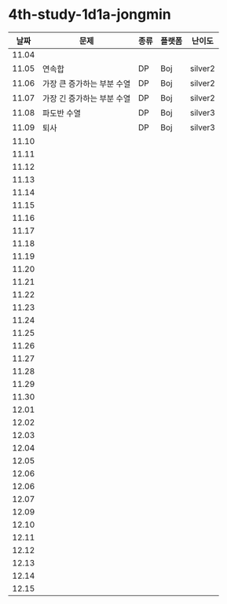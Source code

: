 # 4th-study-1d1a-jongmin

| 날짜    | 문제   | 종류  | 플랫폼 | 난이도 |
|-------|--------|-------|--------|--------|
| 11.04 |        |       |        |        |
| 11.05 |연속합    |DP     |Boj     |silver2 |
| 11.06 |가장 큰 증가하는 부분 수열  |DP |Boj |silver2 |
| 11.07 |가장 긴 증가하는 부분 수열  |DP |Boj |silver2 |
| 11.08 |파도반 수열  |DP  |Boj  |silver3  |
| 11.09 |퇴사  |DP  |Boj  |silver3  |
| 11.10 |  |  |  |  |
| 11.11 |  |  |  |  |
| 11.12 |  |  |  |  |
| 11.13 |  |  |  |  |
| 11.14 |  |  |  |  |
| 11.15 |  |  |  |  |
| 11.16 |  |  |  |  |
| 11.17 |  |  |  |  |
| 11.18 |  |  |  |  |
| 11.19 |  |  |  |  |
| 11.20 |  |  |  |  |
| 11.21 |  |  |  |  |
| 11.22 |  |  |  |  |
| 11.23 |  |  |  |  |
| 11.24 |  |  |  |  |
| 11.25 |  |  |  |  |
| 11.26 |  |  |  |  |
| 11.27 |  |  |  |  |
| 11.28 |  |  |  |  |
| 11.29 |  |  |  |  |
| 11.30 |  |  |  |  |
| 12.01 |  |  |  |  |
| 12.02 |  |  |  |  |
| 12.03 |  |  |  |  |
| 12.04 |  |  |  |  |
| 12.05 |  |  |  |  |
| 12.06 |  |  |  |  |
| 12.06 |  |  |  |  |
| 12.07 |  |  |  |  |
| 12.09 |  |  |  |  |
| 12.10 |  |  |  |  |
| 12.11 |  |  |  |  |
| 12.12 |  |  |  |  |
| 12.13 |  |  |  |  |
| 12.14 |  |  |  |  |
| 12.15 |  |  |  |  |
